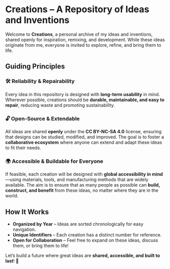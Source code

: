 # Creations – A Repository of Ideas and Inventions  

Welcome to **Creations**, a personal archive of my ideas and inventions, shared openly for inspiration, remixing, and development. While these ideas originate from me, everyone is invited to explore, refine, and bring them to life.  

## Guiding Principles  
### 🛠️ **Reliability & Repairability**  
Every idea in this repository is designed with **long-term usability** in mind. Wherever possible, creations should be **durable, maintainable, and easy to repair**, reducing waste and promoting sustainability.  

### 🔓 **Open-Source & Extendable**  
All ideas are shared **openly** under the **CC BY-NC-SA 4.0** license, ensuring that designs can be studied, modified, and improved. The goal is to foster a **collaborative ecosystem** where anyone can extend and adapt these ideas to fit their needs.  

### 🌍 **Accessible & Buildable for Everyone**  
If feasible, each creation will be designed with **global accessibility in mind**—using materials, tools, and manufacturing methods that are widely available. The aim is to ensure that as many people as possible can **build, construct, and benefit** from these ideas, no matter where they are in the world.  

## How It Works  
- **Organized by Year** – Ideas are sorted chronologically for easy navigation.  
- **Unique Identifiers** – Each creation has a distinct number for reference.  
- **Open for Collaboration** – Feel free to expand on these ideas, discuss them, or bring them to life!  

Let’s build a future where great ideas are **shared, accessible, and built to last**! 🚀
